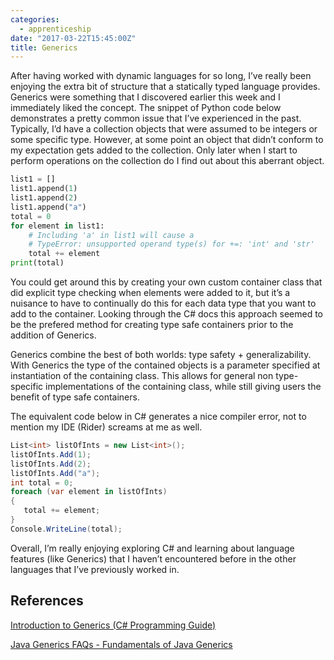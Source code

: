 ```yaml
---
categories: 
  - apprenticeship
date: "2017-03-22T15:45:00Z"
title: Generics
---
```


After having worked with dynamic languages for so long, I’ve really been enjoying the extra bit of structure that a statically typed language provides. Generics were something that I discovered earlier this week and I immediately liked the concept. The snippet of Python code below demonstrates a pretty common issue that I’ve experienced in the past. Typically, I’d have a collection objects that were assumed to be integers or some specific type. However, at some point an object that didn’t conform to my expectation gets added to the collection. Only later when I start to perform operations on the collection do I find out about this aberrant object.

``` python
list1 = []
list1.append(1)
list1.append(2)
list1.append("a")
total = 0
for element in list1:
    # Including 'a' in list1 will cause a
    # TypeError: unsupported operand type(s) for +=: 'int' and 'str'
    total += element
print(total)
```

You could get around this by creating your own custom container class that did explicit type checking when elements were added to it, but it’s a nuisance to have to continually do this for each data type that you want to add to the container. Looking through the C# docs this approach seemed to be the prefered method for creating type safe containers prior to the addition of Generics. 

Generics combine the best of both worlds: type safety + generalizability. With Generics the type of the contained objects is a parameter specified at instantiation of the containing class. This allows for general non type-specific implementations of the containing class, while still giving users the benefit of type safe containers. 

The equivalent code below in C# generates a nice compiler error, not to mention my IDE (Rider) screams at me as well.

``` csharp
List<int> listOfInts = new List<int>();
listOfInts.Add(1);
listOfInts.Add(2);
listOfInts.Add("a");
int total = 0;
foreach (var element in listOfInts)
{
   total += element;
}
Console.WriteLine(total);
```

Overall, I’m really enjoying exploring C# and learning about language features (like Generics) that I haven’t encountered before in the other languages that I’ve previously worked in.

## References
[Introduction to Generics (C# Programming Guide)](https://msdn.microsoft.com/en-us/library/0x6a29h6.aspx)

[Java Generics FAQs - Fundamentals of Java Generics](http://www.angelikalanger.com/GenericsFAQ/FAQSections/Fundamentals.html)




